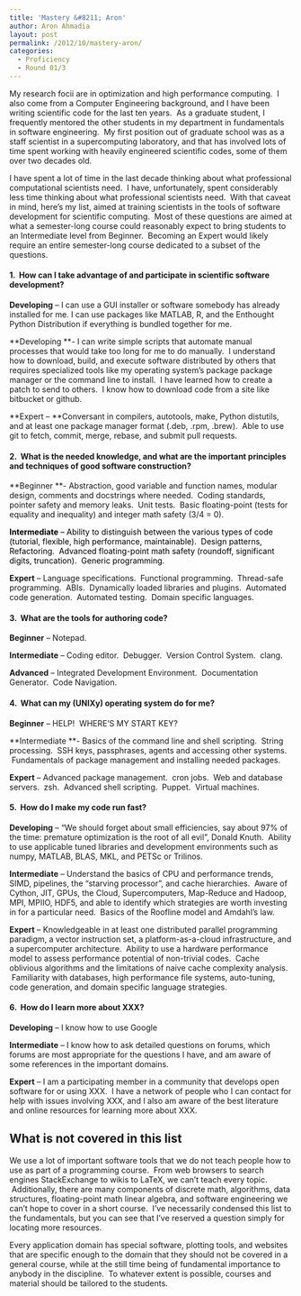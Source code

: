 ```yaml
---
title: 'Mastery &#8211; Aron'
author: Aron Ahmadia
layout: post
permalink: /2012/10/mastery-aron/
categories:
  - Proficiency
  - Round 01/3
---
```

My research focii are in optimization and high performance computing.  I also come from a Computer Engineering background, and I have been writing scientific code for the last ten years.  As a graduate student, I frequently mentored the other students in my department in fundamentals in software engineering.  My first position out of graduate school was as a staff scientist in a supercomputing laboratory, and that has involved lots of time spent working with heavily engineered scientific codes, some of them over two decades old.

I have spent a lot of time in the last decade thinking about what professional computational scientists need.  I have, unfortunately, spent considerably less time thinking about what professional scientists need.  With that caveat in mind, here&#8217;s my list, aimed at training scientists in the tools of software development for scientific computing.  Most of these questions are aimed at what a semester-long course could reasonably expect to bring students to an Intermediate level from Beginner.  Becoming an Expert would likely require an entire semester-long course dedicated to a subset of the questions.

#### 1.  How can I take advantage of and participate in scientific software development?

**Developing** &#8211; I can use a GUI installer or software somebody has already installed for me. I can use packages like MATLAB, R, and the Enthought Python Distribution if everything is bundled together for me.

**Developing **- I can write simple scripts that automate manual processes that would take too long for me to do manually.  I understand how to download, build, and execute software distributed by others that requires specialized tools like my operating system&#8217;s package package manager or the command line to install.  I have learned how to create a patch to send to others.  I know how to download code from a site like bitbucket or github.

**Expert &#8211; **Conversant in compilers, autotools, make, Python distutils, and at least one package manager format (.deb, .rpm, .brew).  Able to use git to fetch, commit, merge, rebase, and submit pull requests.

#### 2.  What is the needed knowledge, and what are the important principles and techniques of good software construction?

**Beginner **- Abstraction, good variable and function names, modular design, comments and docstrings where needed.  Coding standards, pointer safety and memory leaks.  Unit tests.  Basic floating-point (tests for equality and inequality) and integer math safety (3/4 = 0).

<span style="color: #000000;"><strong>Intermediate</strong> &#8211; Ability to distinguish between the various types of code (tutorial, flexible, high performance, maintainable).  Design patterns,   Refactoring.  Advanced floating-point math safety (roundoff, significant digits, truncation).  Generic programming.</span>

**Expert** &#8211; Language specifications.  Functional programming.  Thread-safe programming.  ABIs.  Dynamically loaded libraries and plugins.  Automated code generation.  Automated testing.  Domain specific languages.

#### 3.  What are the tools for authoring code?

**Beginner** &#8211; Notepad.

**Intermediate** &#8211; Coding editor.  Debugger.  Version Control System.  clang.

**Advanced** &#8211; Integrated Development Environment.  Documentation Generator.  Code Navigation.

#### 4.  What can my (UNIXy) operating system do for me?

**Beginner** &#8211; HELP!  WHERE&#8217;S MY START KEY?

**Intermediate **- Basics of the command line and shell scripting.  String processing.  SSH keys, passphrases, agents and accessing other systems.  Fundamentals of package management and installing needed packages.

**Expert** &#8211; Advanced package management.  cron jobs.  Web and database servers.  zsh.  Advanced shell scripting.  Puppet.  Virtual machines.

#### 5.  How do I make my code run fast?

**Developing** &#8211; &#8220;We should forget about small efficiencies, say about 97% of the time: premature optimization is the root of all evil&#8221;, Donald Knuth.  Ability to use applicable tuned libraries and development environments such as numpy, MATLAB, BLAS, MKL, and PETSc or Trilinos.

**Intermediate** &#8211; Understand the basics of CPU and performance trends, SIMD, pipelines, the &#8220;starving processor&#8221;, and cache hierarchies.  Aware of Cython, JIT, GPUs, the Cloud, Supercomputers, Map-Reduce and Hadoop, MPI, MPIIO, HDF5, and able to identify which strategies are worth investing in for a particular need.  Basics of the Roofline model and Amdahl&#8217;s law.

**Expert** &#8211; Knowledgeable in at least one distributed parallel programming paradigm, a vector instruction set, a platform-as-a-cloud infrastructure, and a supercomputer architecture.  Ability to use a hardware performance model to assess performance potential of non-trivial codes.  Cache oblivious algorithms and the limitations of naive cache complexity analysis.  Familiarity with databases, high performance file systems, auto-tuning, code generation, and domain specific language strategies.

#### 6.  How do I learn more about XXX?

**Developing** &#8211; I know how to use Google

**Intermediate** &#8211; I know how to ask detailed questions on forums, which forums are most appropriate for the questions I have, and am aware of some references in the important domains.

**Expert** &#8211; I am a participating member in a community that develops open software for or using XXX.  I have a network of people who I can contact for help with issues involving XXX, and I also am aware of the best literature and online resources for learning more about XXX.

## What is not covered in this list

We use a lot of important software tools that we do not teach people how to use as part of a programming course.  From web browsers to search engines StackExchange to wikis to LaTeX, we can&#8217;t teach every topic.  Additionally, there are many components of discrete math, algorithms, data structures, floating-point math linear algebra, and software engineering we can&#8217;t hope to cover in a short course.  I&#8217;ve necessarily condensed this list to the fundamentals, but you can see that I&#8217;ve reserved a question simply for locating more resources.

Every application domain has special software, plotting tools, and websites that are specific enough to the domain that they should not be covered in a general course, while at the still time being of fundamental importance to anybody in the discipline.  To whatever extent is possible, courses and material should be tailored to the students.

###
